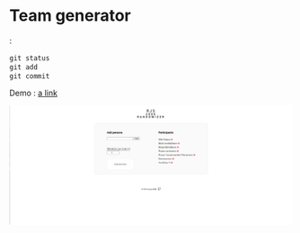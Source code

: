 # Team generator

:
```
git status
git add
git commit
```


Demo : [a link](https://www.hmlsolutions.com/cloud13/rjs/index.php)

![Alt text](/assets/1.png "Use case 1")
